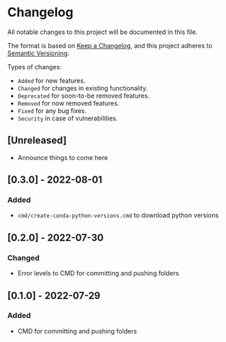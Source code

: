 # Changelog

All notable changes to this project will be documented in this file.

The format is based on [Keep a Changelog](https://keepachangelog.com/en/1.0.0/),
and this project adheres to [Semantic Versioning](https://semver.org/spec/v2.0.0.html).

Types of changes:

- `Added` for new features.
- `Changed` for changes in existing functionality.
- `Deprecated` for soon-to-be removed features.
- `Removed` for now removed features.
- `Fixed` for any bug fixes.
- `Security` in case of vulnerabilities.

## [Unreleased]

- Announce things to come here

## [0.3.0] - 2022-08-01

### Added

- `cmd/create-conda-python-versions.cmd` to download python versions

## [0.2.0] - 2022-07-30

### Changed

- Error levels to CMD for committing and pushing folders

## [0.1.0] - 2022-07-29

### Added

- CMD for committing and pushing folders